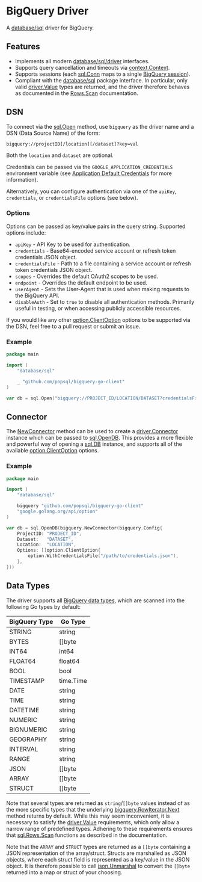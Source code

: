 # BigQuery Driver

A [database/sql](https://pkg.go.dev/database/sql) driver for BigQuery.

## Features

- Implements all modern [database/sql/driver](https://pkg.go.dev/database/sql/driver) interfaces.
- Supports query cancellation and timeouts via [context.Context](https://pkg.go.dev/context).
- Supports sessions (each [sql.Conn](https://pkg.go.dev/database/sql#Conn) maps
  to a single [BigQuery session](https://cloud.google.com/bigquery/docs/sessions-intro)).
- Compliant with the [database/sql](https://pkg.go.dev/database/sql) package
  interface. In particular, only valid [driver.Value](https://pkg.go.dev/database/sql/driver#Value)
  types are returned, and the driver therefore behaves as documented in the
  [Rows.Scan](https://pkg.go.dev/database/sql#Rows.Scan) documentation.

## DSN

To connect via the [sql.Open](https://pkg.go.dev/database/sql#Open) method, use
`bigquery` as the driver name and a DSN (Data Source Name) of the form:

```
bigquery://projectID[/location][/dataset]?key=val
```

Both the `location` and `dataset` are optional.

Credentials can be passed via the `GOOGLE_APPLICATION_CREDENTIALS` environment
variable (see [Application Default
Credentials](https://cloud.google.com/docs/authentication/application-default-credentials)
for more information).

Alternatively, you can configure authentication via one of the `apiKey`,
`credentials`, or `credentialsFile` options (see below).

### Options

Options can be passed as key/value pairs in the query string. Supported options
include:

- `apiKey` - API Key to be used for authentication.
- `credentials` - Base64-encoded service account or refresh token credentials
  JSON object.
- `credentialsFile` - Path to a file containing a service account or refresh
  token credentials JSON object.
- `scopes` - Overrides the default OAuth2 scopes to be used.
- `endpoint` - Overrides the default endpoint to be used.
- `userAgent` - Sets the User-Agent that is used when making requests to the
  BigQuery API.
- `disableAuth` - Set to `true` to disable all authentication methods. Primarily
  useful in testing, or when accessing publicly accessible resources.

If you would like any other [option.ClientOption](https://pkg.go.dev/google.golang.org/api/option#ClientOption)
options to be supported via the DSN, feel free to a pull request or submit an
issue.

### Example

```go
package main

import (
	"database/sql"

	_ "github.com/popsql/bigquery-go-client"
)

var db = sql.Open("bigquery://PROJECT_ID/LOCATION/DATASET?credentialsFile=/path/to/credentials.json")
```

## Connector

The [NewConnector](https://pkg.go.dev/github.com/popsql/bigquery-go-client#NewConnector)
method can be used to create a [driver.Connector](https://pkg.go.dev/database/sql/driver#Connector)
instance which can be passed to [sql.OpenDB](https://pkg.go.dev/database/sql#OpenDB).
This provides a more flexible and powerful way of opening a [sql.DB](https://pkg.go.dev/database/sql#DB)
instance, and supports all of the available [option.ClientOption](https://pkg.go.dev/google.golang.org/api/option#ClientOption)
options.

### Example

```go
package main

import (
	"database/sql"

	bigquery "github.com/popsql/bigquery-go-client"
	"google.golang.org/api/option"
)

var db = sql.OpenDB(bigquery.NewConnector(bigquery.Config{
	ProjectID: "PROJECT_ID",
	Dataset:   "DATASET",
	Location:  "LOCATION",
	Options: []option.ClientOption{
		option.WithCredentialsFile("/path/to/credentials.json"),
	},
}))
```

## Data Types

The driver supports all [BigQuery data types](https://cloud.google.com/bigquery/docs/reference/standard-sql/data-types),
which are scanned into the following Go types by default:

| BigQuery Type | Go Type |
| ------------- | ------- |
| STRING | string |
| BYTES | []byte |
| INT64 | int64 |
| FLOAT64 | float64 |
| BOOL | bool |
| TIMESTAMP | time.Time |
| DATE | string |
| TIME | string |
| DATETIME | string |
| NUMERIC | string |
| BIGNUMERIC | string |
| GEOGRAPHY | string |
| INTERVAL | string |
| RANGE | string |
| JSON | []byte |
| ARRAY | []byte |
| STRUCT | []byte |

Note that several types are returned as `string`/`[]byte` values instead of as
the more specific types that the underlying [bigquery.RowIterator.Next](https://pkg.go.dev/cloud.google.com/go/bigquery#RowIterator.Next)
method returns by default. While this may seem inconvenient, it is necessary to
satisfy the [driver.Value](https://pkg.go.dev/database/sql/driver#Value)
requirements, which only allow a narrow range of predefined types. Adhering to
these requirements ensures that [sql.Rows.Scan](https://pkg.go.dev/database/sql#Rows.Scan)
functions as described in the documentation.

Note that the `ARRAY` and `STRUCT` types are returned as a `[]byte` containing
a JSON representation of the array/struct. Structs are marshalled as JSON
objects, where each struct field is represented as a key/value in the JSON
object. It is therefore possible to call [json.Unmarshal](https://pkg.go.dev/encoding/json#Unmarshal)
to convert the `[]byte` returned into a map or struct of your choosing.
